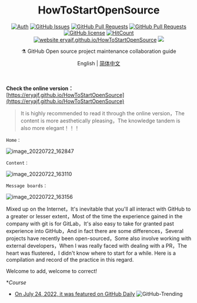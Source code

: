 <h1 align="center">HowToStartOpenSource</h1>

<div align="center">

[![Auth](https://img.shields.io/badge/Auth-eryajf-ff69b4)](https://github.com/eryajf)
[![GitHub Issues](https://img.shields.io/github/issues/eryajf/HowToStartOpenSource.svg)](https://github.com/eryajf/HowToStartOpenSource/issues)
[![GitHub Pull Requests](https://img.shields.io/github/issues-pr/eryajf/HowToStartOpenSource)](https://github.com/eryajf/HowToStartOpenSource/pulls)
[![GitHub Pull Requests](https://img.shields.io/github/stars/eryajf/HowToStartOpenSource)](https://github.com/eryajf/HowToStartOpenSource/stargazers)
[![GitHub license](https://img.shields.io/github/license/eryajf/HowToStartOpenSource)](https://github.com/eryajf/HowToStartOpenSource/blob/main/LICENSE)
[![HitCount](https://views.whatilearened.today/views/github/eryajf/HowToStartOpenSource.svg)](https://github.com/eryajf/HowToStartOpenSource)
[![website eryajf.github.io/HowToStartOpenSource](https://img.shields.io/website-up-down-green-red/http/eryajf.github.io/HowToStartOpenSource.svg)](https://eryajf.github.io/HowToStartOpenSource/)
[![](https://img.shields.io/badge/Awesome-MyStarList-c780fa?logo=Awesome-Lists)](https://github.com/eryajf/awesome-stars-eryajf#readme)

</div>

<p align="center"> ⚗️ GitHub Open source project maintenance collaboration guide</p>

<div align="center">

English | [简体中文](README.md)

</div>

<div align="center">
<img src="https://camo.githubusercontent.com/82291b0fe831bfc6781e07fc5090cbd0a8b912bb8b8d4fec0696c881834f81ac/68747470733a2f2f70726f626f742e6d656469612f394575424971676170492e676966" width="800"  height="3">
</div><br>


**Check the online version：** [https://eryajf.github.io/HowToStartOpenSource](https://eryajf.github.io/HowToStartOpenSource)

> It is highly recommended to read it through the online version，The content is more aesthetically pleasing，The knowledge tandem is also more elegant！！！

`Home：`

![image_20220722_162847](https://cdn.staticaly.com/gh/eryajf/tu/main/img/image_20220722_162847.png)

`Content：`

![image_20220722_163110](https://cdn.staticaly.com/gh/eryajf/tu/main/img/image_20220722_163110.png)

`Message boards：`

![image_20220722_163156](https://cdn.staticaly.com/gh/eryajf/tu/main/img/image_20220722_163156.png)

Mixed up on the Internet，It's inevitable that you'll all interact with GitHub to a greater or lesser extent，Most of the time the experience gained in the company with git is for GitLab，It's also easy to take for granted past experience into GitHub，And in fact there are some differences，Several projects have recently been open-sourced，Some also involve working with external developers，When I was really faced with dealing with a PR，The heart was flustered，I didn't know where to start for a while. Here is a compilation and record of the practice in this regard.

Welcome to add, welcome to correct!

**Course*

- [On July 24, 2022, it was featured on GitHub Daily](https://github.com/bonfy/github-trending/blob/master/2022-07-24.md#javascript)
  ![GitHub-Trending](https://cdn.staticaly.com/gh/eryajf/tu/main/img/image_20220724_173425.png)
